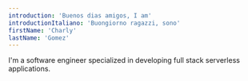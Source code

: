 ```yaml
---
introduction: 'Buenos dias amigos, I am'
introductionItaliano: 'Buongiorno ragazzi, sono'
firstName: 'Charly'
lastName: 'Gomez'
---
```


I'm a software engineer specialized in developing full stack serverless applications.